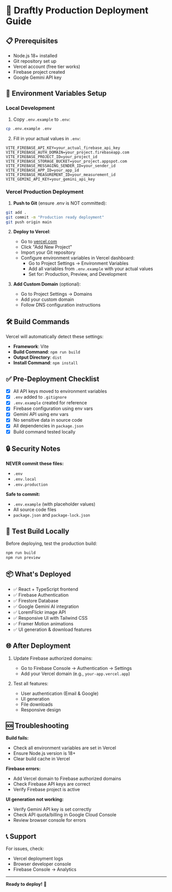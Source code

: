 # 🚀 Draftly Production Deployment Guide

## 📋 Prerequisites

- Node.js 18+ installed
- Git repository set up
- Vercel account (free tier works)
- Firebase project created
- Google Gemini API key

## 🔐 Environment Variables Setup

### Local Development

1. Copy `.env.example` to `.env`:
```bash
cp .env.example .env
```

2. Fill in your actual values in `.env`:
```
VITE_FIREBASE_API_KEY=your_actual_firebase_api_key
VITE_FIREBASE_AUTH_DOMAIN=your_project.firebaseapp.com
VITE_FIREBASE_PROJECT_ID=your_project_id
VITE_FIREBASE_STORAGE_BUCKET=your_project.appspot.com
VITE_FIREBASE_MESSAGING_SENDER_ID=your_sender_id
VITE_FIREBASE_APP_ID=your_app_id
VITE_FIREBASE_MEASUREMENT_ID=your_measurement_id
VITE_GEMINI_API_KEY=your_gemini_api_key
```

### Vercel Production Deployment

1. **Push to Git** (ensure .env is NOT committed):
```bash
git add .
git commit -m "Production ready deployment"
git push origin main
```

2. **Deploy to Vercel**:
   - Go to [vercel.com](https://vercel.com)
   - Click "Add New Project"
   - Import your Git repository
   - Configure environment variables in Vercel dashboard:
     - Go to Project Settings → Environment Variables
     - Add all variables from `.env.example` with your actual values
     - Set for: Production, Preview, and Development

3. **Add Custom Domain** (optional):
   - Go to Project Settings → Domains
   - Add your custom domain
   - Follow DNS configuration instructions

## 🛠️ Build Commands

Vercel will automatically detect these settings:

- **Framework**: Vite
- **Build Command**: `npm run build`
- **Output Directory**: `dist`
- **Install Command**: `npm install`

## ✅ Pre-Deployment Checklist

- [x] All API keys moved to environment variables
- [x] `.env` added to `.gitignore`
- [x] `.env.example` created for reference
- [x] Firebase configuration using env vars
- [x] Gemini API using env vars
- [x] No sensitive data in source code
- [x] All dependencies in `package.json`
- [x] Build command tested locally

## 🔒 Security Notes

**NEVER commit these files:**
- `.env`
- `.env.local`
- `.env.production`

**Safe to commit:**
- `.env.example` (with placeholder values)
- All source code files
- `package.json` and `package-lock.json`

## 🧪 Test Build Locally

Before deploying, test the production build:

```bash
npm run build
npm run preview
```

## 📦 What's Deployed

- ✅ React + TypeScript frontend
- ✅ Firebase Authentication
- ✅ Firestore Database
- ✅ Google Gemini AI integration
- ✅ LoremFlickr image API
- ✅ Responsive UI with Tailwind CSS
- ✅ Framer Motion animations
- ✅ UI generation & download features

## 🌐 After Deployment

1. Update Firebase authorized domains:
   - Go to Firebase Console → Authentication → Settings
   - Add your Vercel domain (e.g., `your-app.vercel.app`)

2. Test all features:
   - User authentication (Email & Google)
   - UI generation
   - File downloads
   - Responsive design

## 🆘 Troubleshooting

**Build fails:**
- Check all environment variables are set in Vercel
- Ensure Node.js version is 18+
- Clear build cache in Vercel

**Firebase errors:**
- Add Vercel domain to Firebase authorized domains
- Check Firebase API keys are correct
- Verify Firebase project is active

**UI generation not working:**
- Verify Gemini API key is set correctly
- Check API quota/billing in Google Cloud Console
- Review browser console for errors

## 📞 Support

For issues, check:
- Vercel deployment logs
- Browser developer console
- Firebase Console → Analytics

---

**Ready to deploy!** 🎉
